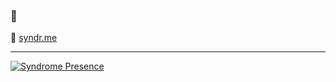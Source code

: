 ### 👋

🔗 [syndr.me](https://syndr.me)

________

[![Syndrome Presence](https://lanyard-profile-readme.vercel.app/api/119931793972527109
                            )](https://discord.com/users/119931793972527109)
